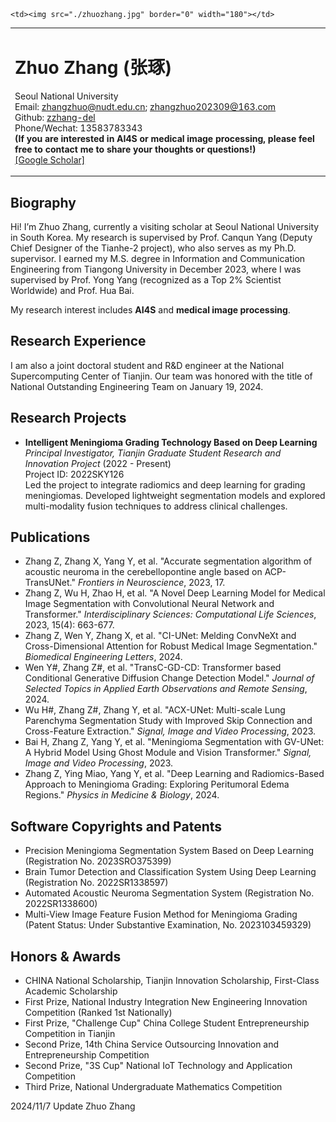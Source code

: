 <html>

<head>
    <meta http-equiv="Content-Type" content="text/html; charset=utf-8">
    <meta name="description" content="Home page of Zhuo Zhang">
    <link rel="stylesheet" href="./jemdoc.css" type="text/css">
    <title>Zhuo Zhang</title>
</head>

<body>

<div id="layout-content" style="margin-top:25px">

<table><tbody><tr>
    <td width="670">
        <div id="toptitle"><h1>Zhuo Zhang (张琢)&nbsp;</h1></div>
        <p>
            Seoul National University <br>
            Email:  <a href="mailto:zhangzhuo@nudt.edu.cn">zhangzhuo@nudt.edu.cn</a>;  <a href="mailto:zhangzhuo202309@163.com">zhangzhuo202309@163.com</a><br>
            Github: <a href="https://github.com/zzhang-del">zzhang-del</a> <br>
            Phone/Wechat: 13583783343 <br>
            <strong> (If you are interested in AI4S or medical image processing, please feel free to contact me to share your thoughts or questions!) </strong><br>
            <a href="https://scholar.google.hk/citations?hl=zh-CN&user=8ivAjc8AAAAJ">[Google Scholar]</a> <br>
        </p>
    </td>

    <td><img src="./zhuozhang.jpg" border="0" width="180"></td>
</tr></tbody></table>

<h2>Biography</h2>
<p>Hi! I’m Zhuo Zhang, currently a visiting scholar at Seoul National University in South Korea. My research is supervised by Prof. Canqun Yang (Deputy Chief Designer of the Tianhe-2 project), who also serves as my Ph.D. supervisor. I earned my M.S. degree in Information and Communication Engineering from Tiangong University in December 2023, where I was supervised by Prof. Yong Yang (recognized as a Top 2% Scientist Worldwide) and Prof. Hua Bai.</p>
<p>My research interest includes <strong>AI4S</strong> and <strong>medical image processing</strong>.</p>

<h2>Research Experience</h2>
<p>I am also a joint doctoral student and R&D engineer at the National Supercomputing Center of Tianjin. Our team was honored with the title of National Outstanding Engineering Team on January 19, 2024. </p>

<h2>Research Projects</h2>
<ul>
    <li>
        <strong>Intelligent Meningioma Grading Technology Based on Deep Learning</strong> <br>
        <em>Principal Investigator, Tianjin Graduate Student Research and Innovation Project</em> (2022 - Present) <br>
        Project ID: 2022SKY126 <br>
        Led the project to integrate radiomics and deep learning for grading meningiomas. Developed lightweight segmentation models and explored multi-modality fusion techniques to address clinical challenges.
    </li>
</ul>

<h2>Publications</h2>
<ul>
    <li>Zhang Z, Zhang X, Yang Y, et al. "Accurate segmentation algorithm of acoustic neuroma in the cerebellopontine angle based on ACP-TransUNet." <em>Frontiers in Neuroscience</em>, 2023, 17.</li>
    <li>Zhang Z, Wu H, Zhao H, et al. "A Novel Deep Learning Model for Medical Image Segmentation with Convolutional Neural Network and Transformer." <em>Interdisciplinary Sciences: Computational Life Sciences</em>, 2023, 15(4): 663-677.</li>
    <li>Zhang Z, Wen Y, Zhang X, et al. "CI-UNet: Melding ConvNeXt and Cross-Dimensional Attention for Robust Medical Image Segmentation." <em>Biomedical Engineering Letters</em>, 2024.</li>
    <li>Wen Y#, Zhang Z#, et al. "TransC-GD-CD: Transformer based Conditional Generative Diffusion Change Detection Model." <em>Journal of Selected Topics in Applied Earth Observations and Remote Sensing</em>, 2024.</li>
    <li>Wu H#, Zhang Z#, Zhang Y, et al. "ACX-UNet: Multi-scale Lung Parenchyma Segmentation Study with Improved Skip Connection and Cross-Feature Extraction." <em>Signal, Image and Video Processing</em>, 2023.</li>
    <li>Bai H, Zhang Z, Yang Y, et al. "Meningioma Segmentation with GV-UNet: A Hybrid Model Using Ghost Module and Vision Transformer." <em>Signal, Image and Video Processing</em>, 2023.</li>
    <li>Zhang Z, Ying Miao, Yang Y, et al. "Deep Learning and Radiomics-Based Approach to Meningioma Grading: Exploring Peritumoral Edema Regions." <em>Physics in Medicine & Biology</em>, 2024.</li>
</ul>

<h2>Software Copyrights and Patents</h2>
<ul>
    <li>Precision Meningioma Segmentation System Based on Deep Learning (Registration No. 2023SRO375399)</li>
    <li>Brain Tumor Detection and Classification System Using Deep Learning (Registration No. 2022SR1338597)</li>
    <li>Automated Acoustic Neuroma Segmentation System (Registration No. 2022SR1338600)</li>
    <li>Multi-View Image Feature Fusion Method for Meningioma Grading (Patent Status: Under Substantive Examination, No. 2023103459329)</li>
</ul>

<h2>Honors & Awards</h2>
<ul>
    <li>CHINA National Scholarship, Tianjin Innovation Scholarship, First-Class Academic Scholarship</li>
    <li>First Prize, National Industry Integration New Engineering Innovation Competition (Ranked 1st Nationally)</li>
    <li>First Prize, "Challenge Cup" China College Student Entrepreneurship Competition in Tianjin</li>
    <li>Second Prize, 14th China Service Outsourcing Innovation and Entrepreneurship Competition </li>
    <li>Second Prize, "3S Cup" National IoT Technology and Application Competition</li>
    <li>Third Prize, National Undergraduate Mathematics Competition</li>
</ul>

</div>

<div id="footer">
    <div id="footer-text"></div>
</div>
2024/11/7 Update Zhuo Zhang

</body>

</html>
